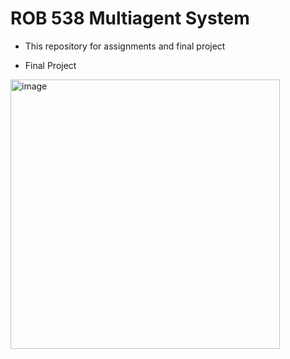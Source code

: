 # ROB 538 Multiagent System

* This repository for assignments and final project


* Final Project
<img width="431" alt="image" src="https://github.com/user-attachments/assets/1626044f-919a-4702-92a9-0b023c1ccf33" />

